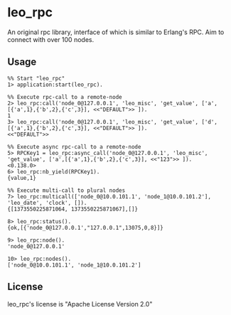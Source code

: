 # **leo_rpc**

An original rpc library, interface of which is similar to Erlang's RPC. Aim to connect with over 100 nodes.

## Usage

```erl-sh
%% Start "leo_rpc"
1> application:start(leo_rpc).

%% Execute rpc-call to a remote-node
2> leo_rpc:call('node_0@127.0.0.1', 'leo_misc', 'get_value', ['a',[{'a',1},{'b',2},{'c',3}], <<"DEFAULT">> ]).
1
3> leo_rpc:call('node_0@127.0.0.1', 'leo_misc', 'get_value', ['d',[{'a',1},{'b',2},{'c',3}], <<"DEFAULT">> ]).
<<"DEFAULT">>

%% Execute async rpc-call to a remote-node
5> RPCKey1 = leo_rpc:async_call('node_0@127.0.0.1', 'leo_misc', 'get_value', ['a',[{'a',1},{'b',2},{'c',3}], <<"123">> ]).
<0.138.0>
6> leo_rpc:nb_yield(RPCKey1).
{value,1}

%% Execute multi-call to plural nodes
7> leo_rpc:multicall(['node_0@10.0.101.1', 'node_1@10.0.101.2'], 'leo_date', 'clock', []).
{[1373550225871064, 1373550225871067],[]}

8> leo_rpc:status().
{ok,[{'node_0@127.0.0.1',"127.0.0.1",13075,0,8}]}

9> leo_rpc:node().
'node_0@127.0.0.1'

10> leo_rpc:nodes().
['node_0@10.0.101.1', 'node_1@10.0.101.2']

```

## License

leo_rpc's license is "Apache License Version 2.0"
